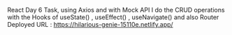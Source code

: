 React Day 6 Task,
 using Axios and with Mock API I do the CRUD operations with the Hooks of useState() , useEffect() , useNavigate() and also Router 
Deployed URL : https://hilarious-genie-15110e.netlify.app/